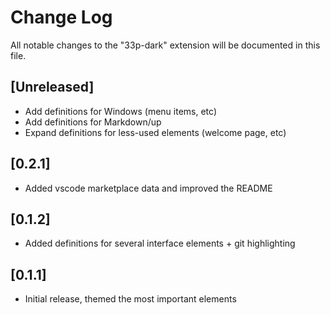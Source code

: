 # Change Log

All notable changes to the "33p-dark" extension will be documented in this file.


## [Unreleased]
- Add definitions for Windows (menu items, etc)
- Add definitions for Markdown/up
- Expand definitions for less-used elements (welcome page, etc)


## [0.2.1]
- Added vscode marketplace data and improved the README

## [0.1.2]
- Added definitions for several interface elements + git highlighting

## [0.1.1]
- Initial release, themed the most important elements
